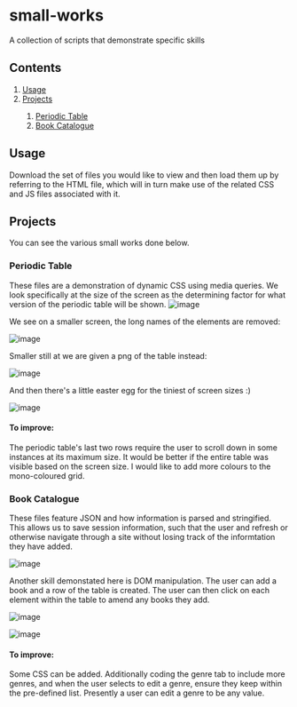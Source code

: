 # small-works
A collection of scripts that demonstrate specific skills

## Contents
<ol>
  <li><a href="#usage">Usage</a></li>
  <li><a href="#projects">Projects</a></li>
  <ol>
    <li><a href="#periodic-table">Periodic Table</a></li>
    <li><a href="#book-catalogue">Book Catalogue</a></li>
  </ol>
 </ol>
  
## Usage
Download the set of files you would like to view and then load them up by referring to the HTML file, which will in turn make use of the related CSS and JS files associated with it.

## Projects
You can see the various small works done below.
  
### Periodic Table
These files are a demonstration of dynamic CSS using media queries. We look specifically at the size of the screen as the determining factor for what version of the periodic table will be shown.
![image](https://user-images.githubusercontent.com/10632213/221675343-b4f70856-30cd-47b4-8b99-3e8456a129a8.png)

We see on a smaller screen, the long names of the elements are removed:

![image](https://user-images.githubusercontent.com/10632213/221675489-745685a4-b4b9-4a8b-a3ad-4f9b65f92300.png)

Smaller still at we are given a png of the table instead:

![image](https://user-images.githubusercontent.com/10632213/221676529-595c8a90-b6cb-4e27-91b9-c9911e827e16.png)

And then there's a little easter egg for the tiniest of screen sizes :)

![image](https://user-images.githubusercontent.com/10632213/221676733-86a138b0-9515-4fe9-b3fd-83f18a80737c.png)


#### To improve:
The periodic table's last two rows require the user to scroll down in some instances at its maximum size. It would be better if the entire table was visible based on the screen size. I would like to add more colours to the mono-coloured grid.

### Book Catalogue
These files feature JSON and how information is parsed and stringified. This allows us to save session information, such that the user and refresh or otherwise navigate through a site without losing track of the informtation they have added.

![image](https://user-images.githubusercontent.com/10632213/221671949-ff87e377-1f28-495b-ba0a-49d72073b9a8.png)

Another skill demonstated here is DOM manipulation. The user can add a book and a row of the table is created. The user can then click on each element within the table to amend any books they add.

![image](https://user-images.githubusercontent.com/10632213/221672047-9091668e-abae-4f75-bd70-5f92f997b26d.png)

![image](https://user-images.githubusercontent.com/10632213/221672145-128bae01-7b8f-4194-b14c-ed82ab01f984.png)
#### To improve:
Some CSS can be added. Additionally coding the genre tab to include more genres, and when the user selects to edit a genre, ensure they keep within the pre-defined list. Presently a user can edit a genre to be any value.
